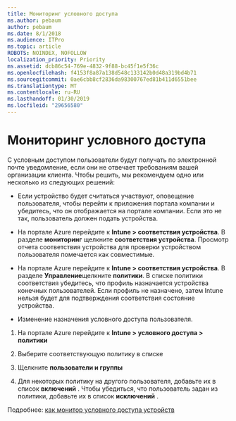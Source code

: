 ```yaml
---
title: Мониторинг условного доступа
ms.author: pebaum
author: pebaum
ms.date: 8/1/2018
ms.audience: ITPro
ms.topic: article
ROBOTS: NOINDEX, NOFOLLOW
localization_priority: Priority
ms.assetid: dcb86c54-769e-4832-9f88-bc45f1e5f36c
ms.openlocfilehash: f4153f8a87a138d548c133142b0d48a319bd4b71
ms.sourcegitcommit: 0ae6cbb8cf2836da98300767ed81b411d6551bee
ms.translationtype: MT
ms.contentlocale: ru-RU
ms.lasthandoff: 01/30/2019
ms.locfileid: "29656580"
---
```

# <a name="monitoring-conditional-access"></a>Мониторинг условного доступа

С условным доступом пользователи будут получать по электронной почте уведомление, если они не отвечает требованиям вашей организации клиента. Чтобы решить, мы рекомендуем одно или несколько из следующих решений:
  
- Если устройство будет считаться участвуют, оповещение пользователя, чтобы перейти к приложения портала компании и убедитесь, что он отображается на портале компании. Если это не так, пользователь должен подать устройства.
    
- На портале Azure перейдите к **Intune \> соответствия устройства**. В разделе **мониторинг** щелкните **соответствия устройства**. Просмотр отчета соответствия устройства для проверки устройством пользователя помечается как совместимые. 
    
- На портале Azure перейдите к **Intune \> соответствия устройства**. В разделе **Управление**щелкните **политики**. В списке политики соответствия убедитесь, что профиль назначается устройства конечных пользователей. Если профиль не назначено, затем Intune нельзя будет для подтверждения соответствия состояние устройства. 
    
- Изменение назначения условного доступа пользователя.
    
1. На портале Azure перейдите к **Intune \> условного доступа \> политики**
    
2. Выберите соответствующую политику в списке
    
3. Щелкните **пользователи и группы**
    
4. Для некоторых политику на другого пользователя, добавьте их в список **включений** . Чтобы убедиться, что пользователь задан из политики, добавьте их в список **исключений** . 
    
Подробнее: [как монитор условного доступа устройств](https://docs.microsoft.com/intune/conditional-access-exchange-monitor)
  

